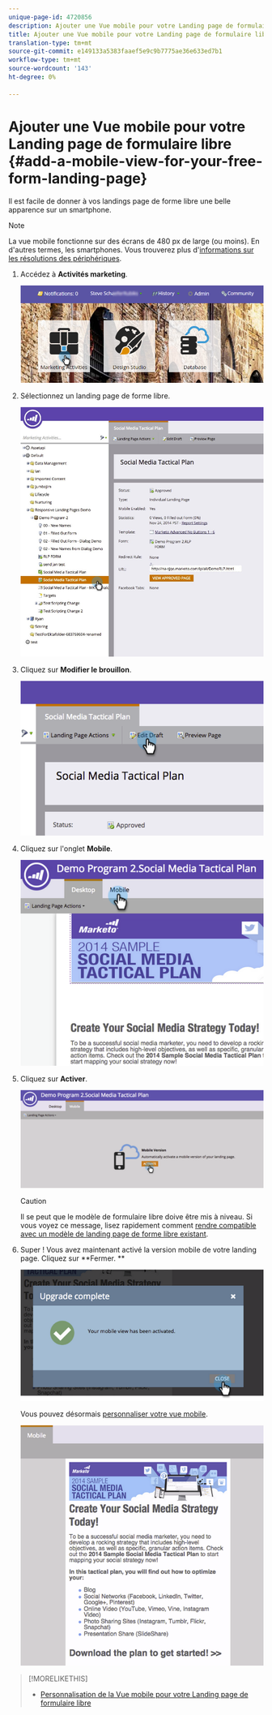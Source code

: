 ```yaml
---
unique-page-id: 4720856
description: Ajouter une Vue mobile pour votre Landing page de formulaire libre - Documentation sur le marketing - Documentation sur les produits
title: Ajouter une Vue mobile pour votre Landing page de formulaire libre
translation-type: tm+mt
source-git-commit: e149133a5383faaef5e9c9b7775ae36e633ed7b1
workflow-type: tm+mt
source-wordcount: '143'
ht-degree: 0%

---
```



# Ajouter une Vue mobile pour votre Landing page de formulaire libre {#add-a-mobile-view-for-your-free-form-landing-page}

Il est facile de donner à vos landings page de forme libre une belle apparence sur un smartphone.

>[!NOTE]
>
>La vue mobile fonctionne sur des écrans de 480 px de large (ou moins). En d&#39;autres termes, les smartphones. Vous trouverez plus d&#39;[informations sur les résolutions des périphériques](http://mydevice.io/devices/.).

1. Accédez à **Activités marketing**.

   ![](assets/login-marketing-activities-3.png)

1. Sélectionnez un landing page de forme libre.

   ![](assets/choose-landing-page.jpg)

1. Cliquez sur **Modifier le brouillon**.

   ![](assets/image2015-1-22-15-3a38-3a12.png)

1. Cliquez sur l&#39;onglet **Mobile**.

   ![](assets/image2015-1-22-16-3a46-3a10.png)

1. Cliquez sur **Activer**.

   ![](assets/image2015-1-22-15-3a48-3a47.png)

   >[!CAUTION]
   >
   >Il se peut que le modèle de formulaire libre doive être mis à niveau. Si vous voyez ce message, lisez rapidement comment [rendre compatible avec un modèle de landing page de forme libre existant](../../../../product-docs/demand-generation/landing-pages/landing-page-templates/make-an-existing-free-form-landing-page-template-mobile-compatible.md).

1. Super ! Vous avez maintenant activé la version mobile de votre landing page. Cliquez sur **Fermer. **

   ![](assets/image2015-1-22-16-3a44-3a37.png)

   Vous pouvez désormais [personnaliser votre vue mobile](customize-mobile-view-for-your-free-form-landing-page.md).

   ![](assets/image2015-1-22-16-3a47-3a16.png)

>[!MORELIKETHIS]
>
>* [Personnalisation de la Vue mobile pour votre Landing page de formulaire libre](customize-mobile-view-for-your-free-form-landing-page.md)

>



